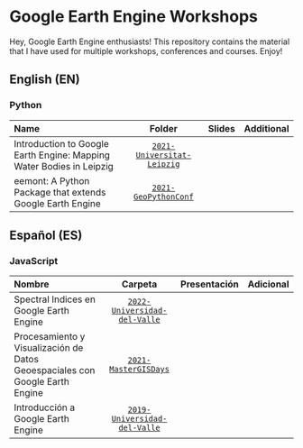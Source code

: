 # Google Earth Engine Workshops

Hey, Google Earth Engine enthusiasts! This repository contains the material that 
I have used for multiple workshops, conferences and courses. Enjoy!

## English (EN)

### Python

| Name        | Folder      | Slides        | Additional |
| :---        |    :----:   |    :----:     |    :----:  |
| Introduction to Google Earth Engine: Mapping Water Bodies in Leipzig | [`2021-Universitat-Leipzig`](https://github.com/davemlz/gee-workshop/tree/master/EN/python/2021-Universitat-Leipzig) |   |   |
| eemont: A Python Package that extends Google Earth Engine | [`2021-GeoPythonConf`](https://github.com/davemlz/gee-workshop/tree/master/EN/python/2021-GeoPythonConf) |   |   |

## Español (ES)

### JavaScript

| Nombre      | Carpeta     | Presentación  | Adicional  |
| :---        |    :----:   |    :----:     |    :----:  |
| Spectral Indices en Google Earth Engine | [`2022-Universidad-del-Valle`](https://github.com/davemlz/gee-workshop/tree/master/ES/js/2022-Universidad-del-Valle) |   |   |
| Procesamiento y Visualización de Datos Geoespaciales con Google Earth Engine | [`2021-MasterGISDays`](https://github.com/davemlz/gee-workshops/tree/master/ES/js/2021-MasterGISDays) |   |   |
| Introducción a Google Earth Engine | [`2019-Universidad-del-Valle`](https://github.com/davemlz/gee-workshop/tree/master/ES/js/2019-Universidad-del-Valle) |   |   |
